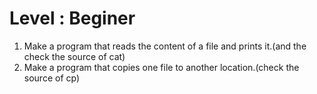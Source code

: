 # Level : Beginer 
1. Make a program that reads the content of a file and prints it.(and the check the source of cat)
2. Make a program that copies one file to another location.(check the source of cp)

